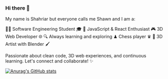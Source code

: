 ### Hi there 👋

My name is Shahriar but everyone calls me Shawn and I am a:

👨‍💻 Software Engineering Student 🎓
🚀 JavaScript & React Enthusiast
🎮 3D Web Developer 🌐
🔍 Always learning and exploring
♟ Chess player ♛
🎨 3D Artist with Blender 🖌️

Passionate about clean code, 3D web experiences, and continuous learning. Let's connect and collaborate! ✨

[![Anurag's GitHub stats](https://github-readme-stats.vercel.app/api?username=Shahriar-Kariman)](https://github.com/anuraghazra/github-readme-stats)
